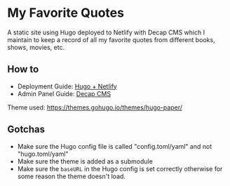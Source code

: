 # My Favorite Quotes

A static site using Hugo deployed to Netlify with Decap CMS which I maintain to keep a record of all my favorite quotes from different books, shows, movies, etc.

## How to
- Deployment Guide: [Hugo + Netlify](https://gohugo.io/hosting-and-deployment/hosting-on-netlify/)
- Admin Panel Guide: [Decap CMS](https://decapcms.org/docs/add-to-your-site/)

Theme used: https://themes.gohugo.io/themes/hugo-paper/

## Gotchas
- Make sure the Hugo config file is called "config.toml/yaml" and not "hugo.toml/yaml"
- Make sure the theme is added as a submodule
- Make sure the `baseURL` in the Hugo config is set correctly otherwise for some reason the theme doesn't load.
